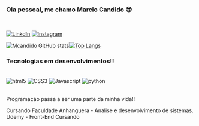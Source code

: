 ### Ola pessoal, me chamo Marcio Candido 😎</br>


</br>

[![LinkdIn](https://img.shields.io/badge/LinkedIn-0077B5?style=for-the-badge&logo=linkedin&logoColor=white)](https://www.linkedin.com/in/marcio-candido-501a0522b/)
[![Instagram](https://img.shields.io/badge/Instagram-E4405F?style=for-the-badge&logo=instagram&logoColor=white)](https://www.instagram.com/m_candidos/)


![Mcandido GitHub stats](https://github-readme-stats.vercel.app/api?username=MarcioCandidos&show_icons=true&theme=dracula)[![Top Langs](https://github-readme-stats.vercel.app/api/top-langs/?username=MarcioCandidos&langs_count=)](https://github.com/MarcioCandidos/github-readme-stats)



### Tecnologias em desenvolvimentos!!


<div style="display: inline_block"><br/>
    <img align="center" alt="html5" src="https://img.shields.io/badge/HTML5-E34F26?style=for-the-badge&logo=html5&logoColor=white" /> <img align="center" alt="CSS3" src="https://img.shields.io/badge/CSS3-1572B6?style=for-the-badge&logo=css3&logoColor=white" /> <img align="center" alt="Javascript" src="https://img.shields.io/badge/JavaScript-323330?style=for-the-badge&logo=javascript&logoColor=F7DF1E" /> <img align="center" alt="python" src="https://img.shields.io/badge/Python-14354C?style=for-the-badge&logo=python&logoColor=white" />
</div></br>

Programação passa a ser uma parte da minha vida!!</br>

Cursando Faculdade Anhanguera - Analise e desenvolvimento de sistemas.</br>
Udemy - Front-End Cursando
